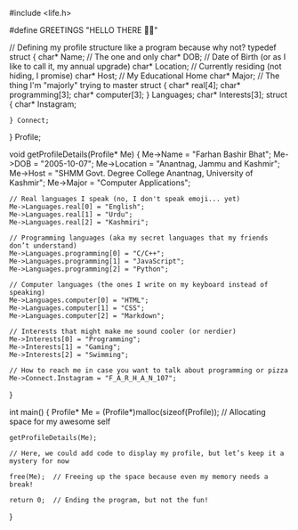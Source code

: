 #include <life.h>

#define GREETINGS "HELLO THERE 👋🏻"

// Defining my profile structure like a program because why not?
typedef struct {
    char* Name;         // The one and only
    char* DOB;          // Date of Birth (or as I like to call it, my annual upgrade)
    char* Location;     // Currently residing (not hiding, I promise)
    char* Host;         // My Educational Home
    char* Major;        // The thing I'm "majorly" trying to master
    struct {
        char* real[4];
        char* programming[3];
        char* computer[3];
    } Languages;
    char* Interests[3];
    struct {
        char* Instagram;
        
    } Connect;
} Profile;

void getProfileDetails(Profile* Me) {
    Me->Name = "Farhan Bashir Bhat";
    Me->DOB = "2005-10-07";
    Me->Location = "Anantnag, Jammu and Kashmir";
    Me->Host = "SHMM Govt. Degree College Anantnag, University of Kashmir";
    Me->Major = "Computer Applications";

    // Real languages I speak (no, I don't speak emoji... yet)
    Me->Languages.real[0] = "English";  
    Me->Languages.real[1] = "Urdu";    
    Me->Languages.real[2] = "Kashmiri";      

    // Programming languages (aka my secret languages that my friends don’t understand)
    Me->Languages.programming[0] = "C/C++";  
    Me->Languages.programming[1] = "JavaScript";  
    Me->Languages.programming[2] = "Python";  

    // Computer languages (the ones I write on my keyboard instead of speaking)
    Me->Languages.computer[0] = "HTML";  
    Me->Languages.computer[1] = "CSS";   
    Me->Languages.computer[2] = "Markdown";  

    // Interests that might make me sound cooler (or nerdier)
    Me->Interests[0] = "Programming";  
    Me->Interests[1] = "Gaming";  
    Me->Interests[2] = "Swimming";  

    // How to reach me in case you want to talk about programming or pizza
    Me->Connect.Instagram = "F_A_R_H_A_N_107";
  
}

int main() {
    Profile* Me = (Profile*)malloc(sizeof(Profile)); // Allocating space for my awesome self

    getProfileDetails(Me);

    // Here, we could add code to display my profile, but let’s keep it a mystery for now

    free(Me);  // Freeing up the space because even my memory needs a break!

    return 0;  // Ending the program, but not the fun!
}

